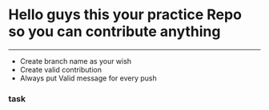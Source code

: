 
<h1>Hello guys this your practice Repo so you can contribute anything </h1>
<hr>

<ul>
  <li>Create branch name as your wish</li>
  <li>Create valid contribution</li>
  <li> Always put Valid message for every push </li>
  </ul>
  
  <h3>task</h3>
